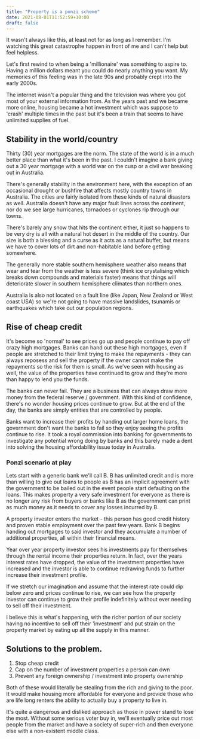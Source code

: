 ```yaml
---
title: "Property is a ponzi scheme"
date: 2021-08-01T11:52:59+10:00
draft: false
---
```


It wasn't always like this, at least not for as long as I remember. I'm
watching this great catastrophe happen in front of me and I can't help but
feel helpless.

Let's first rewind to when being a 'millionaire' was something to aspire to.
Having a million dollars meant you could do nearly anything you want. My
memories of this feeling was in the late 90s and probably crept into the
early 2000s.

The internet wasn't a popular thing and the television was where you got most
of your external information from. As the years past and we became more online,
housing became a hot investment which was suppose to 'crash' multiple times in
the past but it's been a train that seems to have unlimited supplies of fuel.

## Stability in the world/country

Thirty (30) year mortgages are the norm. The state of the world is in a much
better place than what it's been in the past. I couldn't imagine a bank giving
out a 30 year mortgage with a world war on the cusp or a civil war breaking out
in Australia.

There's generally stability in the environment here, with the exception of an
occasional drought or bushfire that affects mostly country towns in Australia.
The cities are fairly isolated from these kinds of natural disasters as well.
Australia doesn't have any major fault lines across the continent, nor do we
see large hurricanes, tornadoes or cyclones rip through our towns.

There's barely any snow that hits the continent either, it just so happens to
be very dry is all with a natural hot desert in the middle of the country. Our
size is both a blessing and a curse as it acts as a natural buffer, but means
we have to cover lots of dirt and non-habitable land before getting somewhere.

The generally more stable southern hemisphere weather also means that wear and
tear from the weather is less severe (think ice crystalising which breaks down
compounds and materials faster) means that things will deteriorate slower in
southern hemisphere climates than northern ones.

Australia is also not located on a fault line (like Japan, New Zealand or West
coast USA) so we're not going to have massive landslides, tsunamis or
earthquakes which take out our population regions.

## Rise of cheap credit

It's become so 'normal' to see prices go up and people continue to pay off
crazy high mortgages. Banks can hand out these high mortgages, even if people
are stretched to their limit trying to make the repayments - they can always
reposess and sell the property if the owner cannot make the repayments so the
risk for them is small. As we've seen with housing as well, the value of the
properties have continued to grow and they're more than happy to lend you
the funds.

The banks can never fail. They are a business that can always draw more money
from the federal reserve / government. With this kind of confidence, there's
no wonder housing prices continue to grow. But at the end of the day, the banks
are simply entities that are controlled by people.

Banks want to increase their profits by handing out larger home loans, the
government don't want the banks to fail so they enjoy seeing the profits
continue to rise. It took a royal commission into banking for governments to
investigate any potential wrong doing by banks and this barely made a dent into
solving the housing affordability issue today in Australia.

### Ponzi scenario at play

Lets start with a generic bank we'll call B. B has unlimited credit and
is more than willing to give out loans to people as B has an implicit agreement
with the government to be bailed out in the event people start defaulting on
the loans. This makes property a very safe investment for everyone as there is
no longer any risk from buyers or banks like B as the government can print as
much money as it needs to cover any losses incurred by B.

A property investor enters the market - this person has good credit history and
proven stable employment over the past few years. Bank B begins handing out
mortgages to said investor and they accumulate a number of additional
properties, all within their financial means.

Year over year property investor sees his investments pay for themselves
through the rental income their properties return. In fact, over the years
interest rates have dropped, the value of the investment properties have
increased and the investor is able to continue redrawing funds to further
increase their investment profile.

If we stretch our imagination and assume that the interest rate could dip below
zero and prices continue to rise, we can see how the property investor can
continue to grow their profile indefinitely without ever needing to sell off
their investment.

I believe this is what's happening, with the richer portion of our society
having no incentive to sell off their 'investment' and put strain on the
property market by eating up all the supply in this manner.

## Solutions to the problem.

1. Stop cheap credit
2. Cap on the number of investment properties a person can own
3. Prevent any foreign ownership / investment into property ownership

Both of these would literally be stealing from the rich and giving to the poor.
It would make housing more affordable for everyone and provide those who are
life long renters the ability to actually buy a property to live in.

It's quite a dangerous and disliked approach as those in power stand to lose
the most. Without some serious voter buy in, we'll eventually price out most
people from the market and have a society of super-rich and then everyone else
with a non-existent middle class.